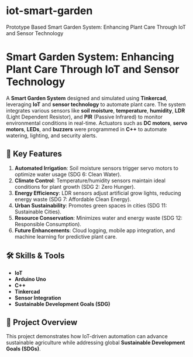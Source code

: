 # iot-smart-garden
Prototype Based Smart Garden System: Enhancing Plant Care Through IoT and Sensor Technology

# Smart Garden System: Enhancing Plant Care Through IoT and Sensor Technology

A **Smart Garden System** designed and simulated using **Tinkercad**, leveraging **IoT** and **sensor technology** to automate plant care. The system integrates various sensors like **soil moisture**, **temperature**, **humidity**, **LDR** (Light Dependent Resistor), and **PIR** (Passive Infrared) to monitor environmental conditions in real-time. Actuators such as **DC motors**, **servo motors**, **LEDs**, and **buzzers** were programmed in **C++** to automate watering, lighting, and security alerts.

## 🌱 Key Features

1. **Automated Irrigation**: Soil moisture sensors trigger servo motors to optimize water usage (SDG 6: Clean Water).
2. **Climate Control**: Temperature/humidity sensors maintain ideal conditions for plant growth (SDG 2: Zero Hunger).
3. **Energy Efficiency**: LDR sensors adjust artificial grow lights, reducing energy waste (SDG 7: Affordable Clean Energy).
4. **Urban Sustainability**: Promotes green spaces in cities (SDG 11: Sustainable Cities).
5. **Resource Conservation**: Minimizes water and energy waste (SDG 12: Responsible Consumption).
6. **Future Enhancements**: Cloud logging, mobile app integration, and machine learning for predictive plant care.

## 🛠️ Skills & Tools

- **IoT**  
- **Arduino Uno**  
- **C++**  
- **Tinkercad**  
- **Sensor Integration**  
- **Sustainable Development Goals (SDG)**

## 📜 Project Overview

This project demonstrates how IoT-driven automation can advance sustainable agriculture while addressing global **Sustainable Development Goals (SDGs)**.
